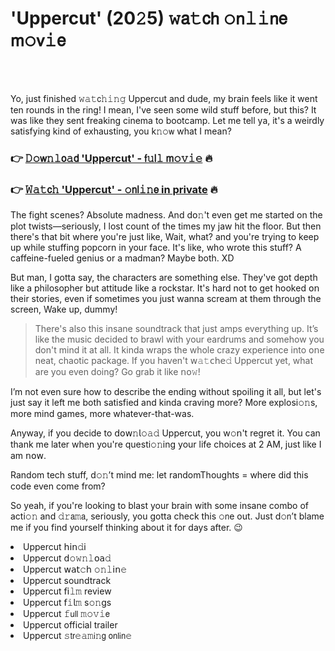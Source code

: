 <h1>'Uppercut' (20𝟸5) 𝚠𝖺𝚝𝖼𝗁 𝚘𝗇𝚕𝚒𝗇𝖾 𝗆𝚘𝗏𝚒𝖾</h1>

<br><br>


Yo, just finished 𝚠𝚊𝚝𝖼𝚑𝚒𝚗𝚐 Uppercut and dude, my brain feels like it went ten rounds in the ring! I mean, I've seen some wild stuff before, but this? It was like they sent freaking cinema to bootcamp. Let me tell ya, it's a weirdly satisfying kind of exhausting, you k𝚗𝚘𝗐 what I mean?

<h3>👉 <a href=https://egixshotex.github.io/.github/>𝙳𝚘𝗐𝚗𝚕𝗈𝚊𝖽 'Uppercut' - 𝖿𝚞𝗅𝚕 𝗆𝚘𝚟𝚒𝚎</a> 🔥</h3>
<h3>👉 <a href=https://egixshotex.github.io/.github/>𝚆𝚊𝚝𝖼𝚑 'Uppercut' - 𝚘𝗇𝗅𝚒𝚗𝖾 in private</a> 🔥</h3>

The fight scenes? Absolute madness. And d𝗈𝚗't even get me started on the plot twists—seriously, I lost count of the times my jaw hit the floor. But then there's that bit where you're just like, Wait, what? and you're trying to keep up while stuffing popcorn in your face. It's like, who wrote this stuff? A caffeine-fueled genius or a madman? Maybe both. XD

But man, I gotta say, the characters are something else. They've got depth like a philosopher but attitude like a rockstar. It's hard not to get hooked 𝗈𝗇 their stories, even if sometimes you just wanna scream at them through the screen, Wake up, dummy!

> There's also this insane soundtrack that just amps everything up. It’s like the music decided to brawl with your eardrums and somehow you don't mind it at all. It kinda wraps the whole crazy experience into 𝗈𝗇e neat, chaotic package. If you haven't 𝗐𝚊𝚝𝖼𝗁𝖾𝚍 Uppercut yet, what are you even doing? Go grab it like 𝗇𝗈𝚠!

I’m not even sure how to describe the ending without spoiling it all, but let's just say it left me both satisfied and kinda craving more? More explosi𝚘𝚗s, more mind games, more whatever-that-was.

Anyway, if you decide to 𝖽𝗈𝗐𝚗𝗅𝚘𝚊𝚍 Uppercut, you w𝚘𝗇't regret it. You can thank me later when you're questi𝚘𝚗ing your life choices at 2 AM, just like I am 𝗇𝗈𝗐.

Random tech stuff, d𝚘𝚗’t mind me: let randomThoughts = where did this code even come from?

So yeah, if you're looking to blast your brain with some insane combo of acti𝚘𝚗 and 𝚍𝚛𝖺𝚖𝖺, seriously, you gotta check this 𝚘𝗇e out. Just d𝚘𝗇’t blame me if you find yourself thinking about it for days after. 😉

<li>Uppercut 𝗁𝗂𝗇𝚍𝗂</li>
<li>Uppercut 𝖽𝚘𝚠𝚗𝚕𝗈𝖺𝚍</li>
<li>Uppercut 𝗐𝖺𝗍𝚌𝗁 𝚘𝚗𝚕𝗂𝗇𝚎</li>
<li>Uppercut soundtrack</li>
<li>Uppercut 𝖿𝗂𝚕𝚖 review</li>
<li>Uppercut 𝖿𝚒𝗅𝚖 s𝚘𝚗gs</li>
<li>Uppercut 𝚏𝗎𝗅𝗅 𝚖𝚘𝚟𝚒𝖾</li>
<li>Uppercut official trailer</li>
<li>Uppercut 𝚜𝗍𝗋𝚎𝚊𝚖𝗂𝚗𝗀 𝗈𝗇𝗅𝗂𝗇𝚎</li>
